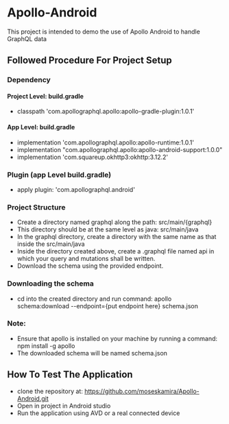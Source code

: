 # Apollo-Android
This project is intended to demo the use of Apollo Android to handle GraphQL data

## Followed Procedure For Project Setup
### Dependency
#### Project Level: build.gradle
- classpath 'com.apollographql.apollo:apollo-gradle-plugin:1.0.1'

#### App Level: build.gradle
- implementation 'com.apollographql.apollo:apollo-runtime:1.0.1'
- implementation "com.apollographql.apollo:apollo-android-support:1.0.0"
- implementation 'com.squareup.okhttp3:okhttp:3.12.2'

### Plugin (app Level build.gradle)
- apply plugin: 'com.apollographql.android'

### Project Structure
- Create a directory named graphql along the path: src/main/{graphql}
- This directory should be at the same level as java: src/main/java
- In the graphql directory, create a directory with the same name as that inside the src/main/java
- Inside the directory created above, create a .graphql file named api in which your query and mutations shall be written.
- Download the schema using the provided endpoint.

### Downloading the schema
- cd into the created directory and run command: apollo schema:download --endpoint={put endpoint here} schema.json

### Note: 
- Ensure that apollo is installed on your machine by running a command: npm install -g apollo 
- The downloaded schema will be named schema.json

## How To Test The Application
- clone the repository at: https://github.com/moseskamira/Apollo-Android.git
- Open in project in Android studio
- Run the application using AVD or a real connected device




